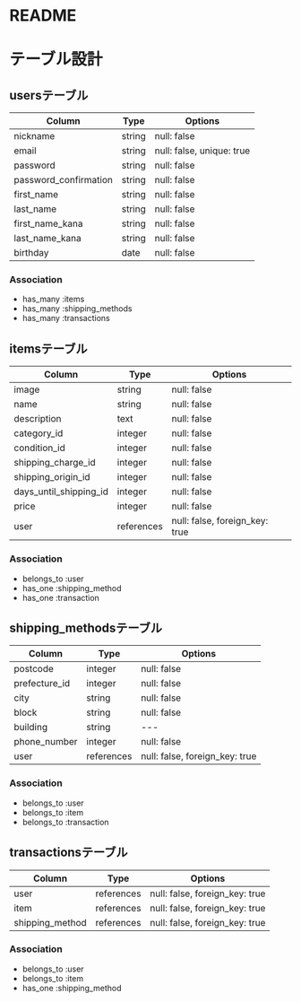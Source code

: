 # README
# テーブル設計

## usersテーブル

| Column | Type | Options |
|  ---  |  ---  |  ---  |
| nickname | string | null: false |
| email | string | null: false, unique: true |
| password | string | null: false | 
| password_confirmation | string | null: false | 
| first_name | string | null: false |
| last_name | string | null: false |
| first_name_kana | string | null: false |
| last_name_kana | string | null: false |
| birthday | date | null: false |

### Association
- has_many :items
- has_many :shipping_methods
- has_many :transactions

## itemsテーブル

| Column | Type | Options |
|  ---  |  ---  |  ---  |
| image | string | null: false |
| name | string | null: false |
| description | text | null: false |
| category_id | integer | null: false |
| condition_id | integer | null: false |
| shipping_charge_id | integer | null: false |
| shipping_origin_id | integer | null: false |
| days_until_shipping_id | integer | null: false |
| price | integer | null: false |
| user | references | null: false, foreign_key: true|

### Association
- belongs_to :user
- has_one :shipping_method
- has_one :transaction

## shipping_methodsテーブル

| Column | Type | Options |
|  ---  |  ---  |  ---  |
| postcode | integer | null: false |
| prefecture_id | integer | null: false |
| city | string | null: false |
| block | string | null: false |
| building | string | --- |
| phone_number | integer | null: false |
| user | references | null: false, foreign_key: true|

### Association
- belongs_to :user
- belongs_to :item
- belongs_to :transaction

## transactionsテーブル

| Column | Type | Options |
|  ---  |  ---  |  ---  |
| user | references | null: false, foreign_key: true|
| item | references | null: false, foreign_key: true|
| shipping_method | references | null: false, foreign_key: true|

### Association
- belongs_to :user
- belongs_to :item
- has_one :shipping_method